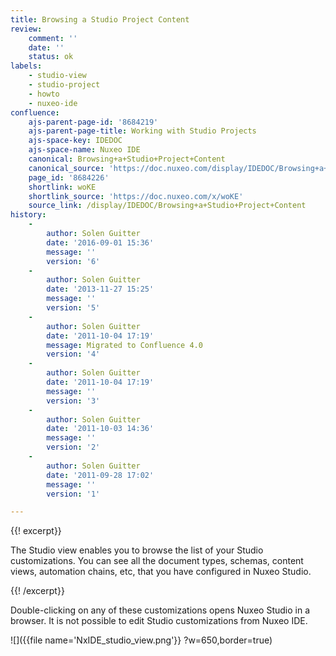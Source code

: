 ```yaml
---
title: Browsing a Studio Project Content
review:
    comment: ''
    date: ''
    status: ok
labels:
    - studio-view
    - studio-project
    - howto
    - nuxeo-ide
confluence:
    ajs-parent-page-id: '8684219'
    ajs-parent-page-title: Working with Studio Projects
    ajs-space-key: IDEDOC
    ajs-space-name: Nuxeo IDE
    canonical: Browsing+a+Studio+Project+Content
    canonical_source: 'https://doc.nuxeo.com/display/IDEDOC/Browsing+a+Studio+Project+Content'
    page_id: '8684226'
    shortlink: woKE
    shortlink_source: 'https://doc.nuxeo.com/x/woKE'
    source_link: /display/IDEDOC/Browsing+a+Studio+Project+Content
history:
    - 
        author: Solen Guitter
        date: '2016-09-01 15:36'
        message: ''
        version: '6'
    - 
        author: Solen Guitter
        date: '2013-11-27 15:25'
        message: ''
        version: '5'
    - 
        author: Solen Guitter
        date: '2011-10-04 17:19'
        message: Migrated to Confluence 4.0
        version: '4'
    - 
        author: Solen Guitter
        date: '2011-10-04 17:19'
        message: ''
        version: '3'
    - 
        author: Solen Guitter
        date: '2011-10-03 14:36'
        message: ''
        version: '2'
    - 
        author: Solen Guitter
        date: '2011-09-28 17:02'
        message: ''
        version: '1'

---
```

{{! excerpt}}

The Studio view enables you to browse the list of your Studio customizations. You can see all the document types, schemas, content views, automation chains, etc, that you have configured in Nuxeo Studio.

{{! /excerpt}}

Double-clicking on any of these customizations opens Nuxeo Studio in a browser. It is not possible to edit Studio customizations from Nuxeo IDE.

![]({{file name='NxIDE_studio_view.png'}} ?w=650,border=true)

&nbsp;
